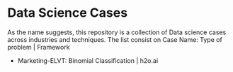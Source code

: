# Data Science Cases

As the name suggests, this repository is a collection of Data science cases across industries and techniques.
The list consist on Case Name: Type of problem | Framework 

- Marketing-ELVT: Binomial Classification | h2o.ai    